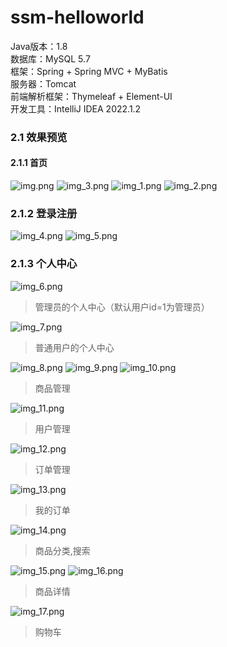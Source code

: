 # ssm-helloworld


Java版本：1.8   
数据库：MySQL 5.7   
框架：Spring + Spring MVC + MyBatis  
服务器：Tomcat  
前端解析框架：Thymeleaf + Element-UI    
开发工具：IntelliJ IDEA 2022.1.2

### 2.1 效果预览

#### 2.1.1 首页
![img.png](img.png)
![img_3.png](img_3.png)
![img_1.png](img_1.png)
![img_2.png](img_2.png)

### 2.1.2 登录注册
![img_4.png](img_4.png)
![img_5.png](img_5.png)

### 2.1.3 个人中心
![img_6.png](img_6.png)
> 管理员的个人中心（默认用户id=1为管理员）

![img_7.png](img_7.png)
> 普通用户的个人中心

![img_8.png](img_8.png)
![img_9.png](img_9.png)
![img_10.png](img_10.png)
> 商品管理

![img_11.png](img_11.png)
> 用户管理

![img_12.png](img_12.png)
> 订单管理

![img_13.png](img_13.png)
> 我的订单

![img_14.png](img_14.png)
> 商品分类,搜索

![img_15.png](img_15.png)
![img_16.png](img_16.png)
> 商品详情

![img_17.png](img_17.png)
> 购物车


